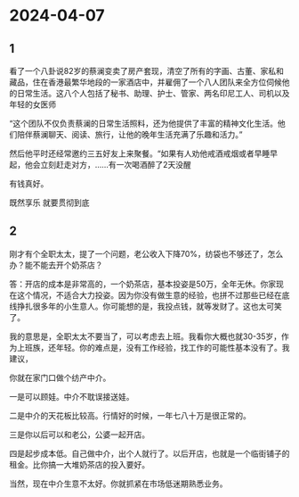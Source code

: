 # 2024-04-07

## 1

看了一个八卦说82岁的蔡澜变卖了房产套现，清空了所有的字画、古董、家私和藏品，住在香港最繁华地段的一家酒店中，并雇佣了一个八人团队来全方位伺候他的日常生活。这八个人包括了秘书、助理、护士、管家、两名印尼工人、司机以及年轻的女医师

“这个团队不仅负责蔡澜的日常生活照料，还为他提供了丰富的精神文化生活。他们陪伴蔡澜聊天、阅读、旅行，让他的晚年生活充满了乐趣和活力。” 

然后他平时还经常邀约三五好友上来聚餐。“如果有人劝他戒酒戒烟或者早睡早起，他会立刻赶走对方，……有一次喝酒醉了2天没醒

有钱真好。

既然享乐 就要贯彻到底

## 2

刚才有个全职太太，提了一个问题，老公收入下降70%，纺袋也不够还了，怎么办？能不能去开个奶茶店？

答：开店的成本是非常高的，一个奶茶店，基本投姿是50万，全年无休。你家现在这个情况，不适合大力投姿。因为你没有做生意的经验，也拼不过那些已经在底线挣扎很多年的小生意人。你可能想的是，我投点钱，就等发财了。这也太可笑了。

我的意思是，全职太太不要当了，可以考虑去上班。我看你大概也就30-35岁，作为上班族，还年轻。你的难点是，没有工作经验，找工作的可能性基本没有了。我建议，

你就在家门口做个纺产中介。

一是可以顾娃。中介不耽误接送娃。

二是中介的天花板比较高。行情好的时候，一年七八十万是很正常的。

三是你以后可以和老公，公婆一起开店。

四是起步成本低。自己做中介，出个人就行了。以后开店，也就是一个临街铺子的租金。比你搞一大堆奶茶店的投入要好。

当然，现在中介生意不太好。你就抓紧在市场低迷期熟悉业务。

